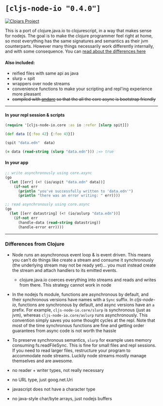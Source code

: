 # `[cljs-node-io "0.4.0"]`

[![Clojars Project](https://img.shields.io/clojars/v/cljs-node-io.svg)](https://clojars.org/cljs-node-io)

This is a port of clojure.java.io to clojurescript, in a way that makes sense for nodejs. The goal is to make the clojure programmer feel right at home, so most everything has the same signatures and semantics as their jvm counterparts. However many things necessarily work differently internally, and with some consequence. You can [read about the differences here](#differences-from-clojure)

#### Also included:
  + reified files with same api as java
  + slurp + spit
  + wrappers over node streams
  + convenience functions to make your scripting and repl'ing experience more pleasant
  + ~~compiled with [andare](https://github.com/mfikes/andare) so that the all the core async is bootstrap friendly~~

<hr>

#### In your repl session & scripts

```clojure
(require '[cljs-node-io.core :as io :refer [slurp spit]])

(def data [{:foo 42} {:foo 43}])

(spit "data.edn"  data)

(= data (read-string (slurp "data.edn"))) ;=> true

```

#### In your app

```clojure
;; write asynchronously using core.async
(go
  (let [[err] (<! (io/aspit "data.edn" data))]
    (if-not err
      (println "you've successfully written to 'data.edn'")
      (println "there was an error writing: " err))))

;; read asynchronously using core.async
(go
  (let [[err datastring] (<! (io/aslurp "data.edn"))]
    (if-not err
      (handle-data (read-string datastring))
      (handle-error err))))

```
<hr>


### Differences from Clojure
  + Node runs an asynchronous event loop & is event driven. This means you can't do things like create a stream and consume it synchronously (the underlying stream may not be ready yet)... you must instead create the stream and attach handlers to its emitted events.
    - clojure.java.io coerces everything into streams and reads and writes from there. This strategy cannot work in node


  + In the nodejs fs module, functions are asynchronous by default, and their synchronous versions have names with a `Sync` suffix. In *cljs-node-io*, functions are synchronous by default, and async versions have an `a` prefix.  For example, `cljs-node-io.core/slurp` is synchronous (just as jvm), whereas `cljs-node-io.core/aslurp` runs asynchronously. This convention simply saves you some thought cycles at the repl. Note that most of the time synchronous functions are fine and getting order guarantees from async code is not worth the hassle


  + To preserve synchronous semantics, `slurp` for example uses memory consuming fs.readFileSync. This is fine for small files and repl sessions. If you need to read larger files, restructure your program to accommodate node streams. Luckily node streams mostly manage themselves and are awesome.


  + no reader + writer types, not really necessary
  + no URL type, just goog.net.Uri
  + javascript does not have a character type
  + no java-style char/byte arrays, just nodejs buffers

